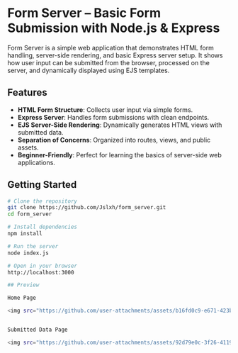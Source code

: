 # Form Server – Basic Form Submission with Node.js & Express

Form Server is a simple web application that demonstrates HTML form handling, server-side rendering, and basic Express server setup.
It shows how user input can be submitted from the browser, processed on the server, and dynamically displayed using EJS templates.

## Features

* **HTML Form Structure**: Collects user input via simple forms.
* **Express Server**: Handles form submissions with clean endpoints.
* **EJS Server-Side Rendering**: Dynamically generates HTML views with submitted data.
* **Separation of Concerns**: Organized into routes, views, and public assets.
* **Beginner-Friendly**: Perfect for learning the basics of server-side web applications.

## Getting Started

```bash
# Clone the repository
git clone https://github.com/Jslxh/form_server.git
cd form_server

# Install dependencies
npm install

# Run the server
node index.js

# Open in your browser
http://localhost:3000

## Preview

Home Page

<img src="https://github.com/user-attachments/assets/b16fd0c9-e671-423b-a07e-1a6b950e12af" alt="Form Server Home Page" width="600"/>


Submitted Data Page

<img src="https://github.com/user-attachments/assets/92d79e0c-3f26-4119-912a-8b0d990539d7" alt="Form Server Submitted Data Page" width="600"/>


```



